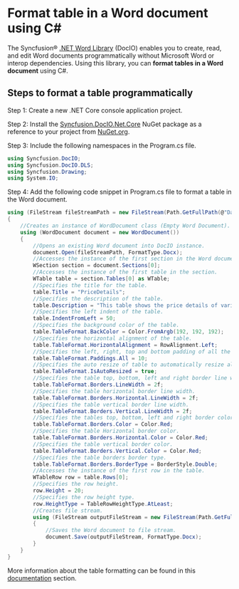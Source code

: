 # Format table in a Word document using C#

The Syncfusion&reg; [.NET Word Library](https://www.syncfusion.com/document-processing/word-framework/net/word-library) (DocIO) enables you to create, read, and edit Word documents programmatically without Microsoft Word or interop dependencies. Using this library, you can **format tables in a Word document** using C#.

## Steps to format a table programmatically

Step 1: Create a new .NET Core console application project.

Step 2: Install the [Syncfusion.DocIO.Net.Core](https://www.nuget.org/packages/Syncfusion.DocIO.Net.Core) NuGet package as a reference to your project from [NuGet.org](https://www.nuget.org/).

Step 3: Include the following namespaces in the Program.cs file.

```csharp
using Syncfusion.DocIO; 
using Syncfusion.DocIO.DLS;
using Syncfusion.Drawing;
using System.IO;
```

Step 4: Add the following code snippet in Program.cs file to format a table in the Word document.

```csharp
using (FileStream fileStreamPath = new FileStream(Path.GetFullPath(@"Data/Template.docx"), FileMode.Open, FileAccess.Read, FileShare.ReadWrite))
{
    //Creates an instance of WordDocument class (Empty Word Document).
    using (WordDocument document = new WordDocument())
    {
        //Opens an existing Word document into DocIO instance.
        document.Open(fileStreamPath, FormatType.Docx);
        //Accesses the instance of the first section in the Word document.
        WSection section = document.Sections[0];
        //Accesses the instance of the first table in the section.
        WTable table = section.Tables[0] as WTable;
        //Specifies the title for the table.
        table.Title = "PriceDetails";
        //Specifies the description of the table.
        table.Description = "This table shows the price details of various fruits";
        //Specifies the left indent of the table.
        table.IndentFromLeft = 50;
        //Specifies the background color of the table.
        table.TableFormat.BackColor = Color.FromArgb(192, 192, 192);
        //Specifies the horizontal alignment of the table.
        table.TableFormat.HorizontalAlignment = RowAlignment.Left;
        //Specifies the left, right, top and bottom padding of all the cells in the table.
        table.TableFormat.Paddings.All = 10;
        //Specifies the auto resize of table to automatically resize all cell width based on its content.
        table.TableFormat.IsAutoResized = true;
        //Specifies the table top, bottom, left and right border line width.
        table.TableFormat.Borders.LineWidth = 2f;
        //Specifies the table horizontal border line width.
        table.TableFormat.Borders.Horizontal.LineWidth = 2f;
        //Specifies the table vertical border line width.
        table.TableFormat.Borders.Vertical.LineWidth = 2f;
        //Specifies the tables top, bottom, left and right border color.
        table.TableFormat.Borders.Color = Color.Red;
        //Specifies the table Horizontal border color.
        table.TableFormat.Borders.Horizontal.Color = Color.Red;
        //Specifies the table vertical border color.
        table.TableFormat.Borders.Vertical.Color = Color.Red;
        //Specifies the table borders border type.
        table.TableFormat.Borders.BorderType = BorderStyle.Double;
        //Accesses the instance of the first row in the table.
        WTableRow row = table.Rows[0];
        //Specifies the row height.
        row.Height = 20;
        //Specifies the row height type.
        row.HeightType = TableRowHeightType.AtLeast;
        //Creates file stream.
        using (FileStream outputFileStream = new FileStream(Path.GetFullPath(@"Output/Output.docx"), FileMode.Create, FileAccess.ReadWrite))
        {
            //Saves the Word document to file stream.
            document.Save(outputFileStream, FormatType.Docx);
        }
    }
}
```

More information about the table formatting can be found in this [documentation](https://help.syncfusion.com/document-processing/word/word-library/net/working-with-tables#apply-formatting-to-table-row-and-cell) section.